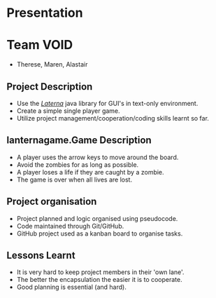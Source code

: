 # Presentation

# Team VOID
 - Therese, Maren, Alastair

## Project Description

- Use the *[Laterna](https://github.com/mabe02/lanterna)* java library for GUI's in text-only environment.
- Create a simple single player game.
- Utilize project management/cooperation/coding skills learnt so far.

## lanternagame.Game Description

- A player uses the arrow keys to move around the board. 
- Avoid the zombies for as long as possible.
- A player loses a life if they are caught by a zombie.
- The game is over when all lives are lost.

## Project organisation

- Project planned and logic organised using pseudocode.
- Code maintained through Git/GitHub.
- GitHub project used as a kanban board to organise tasks.

## Lessons Learnt

- It is very hard to keep project members in  their 'own lane'.
- The better the encapsulation the easier it is to cooperate.
- Good planning is essential (and hard).